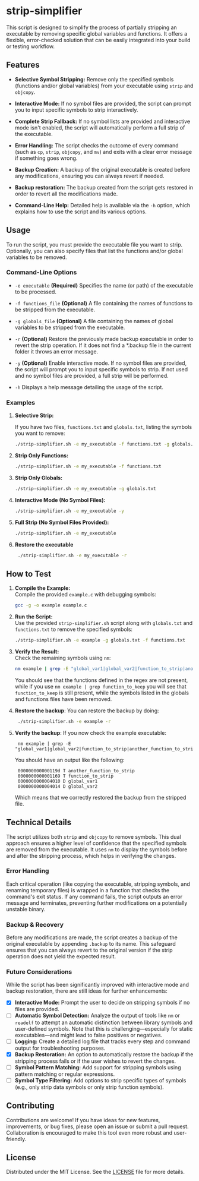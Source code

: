 # strip-simplifier
This script is designed to simplify the process of partially stripping an executable by removing specific global variables and functions. It offers a flexible, error-checked solution that can be easily integrated into your build or testing workflow.

## Features

- **Selective Symbol Stripping:**
  Remove only the specified symbols (functions and/or global variables) from your executable using `strip` and `objcopy`.

- **Interactive Mode:**
  If no symbol files are provided, the script can prompt you to input specific symbols to strip interactively.

- **Complete Strip Fallback:**
  If no symbol lists are provided and interactive mode isn't enabled, the script will automatically perform a full strip of the executable.

- **Error Handling:**
  The script checks the outcome of every command (such as `cp`, `strip`, `objcopy`, and `mv`) and exits with a clear error message if something goes wrong.

- **Backup Creation:**
  A backup of the original executable is created before any modifications, ensuring you can always revert if needed.

- **Backup restoration:**
  The backup created from the script gets restored in order to revert all the modifications made.
  
- **Command-Line Help:**
  Detailed help is available via the `-h` option, which explains how to use the script and its various options.

## Usage

To run the script, you must provide the executable file you want to strip. Optionally, you can also specify files that list the functions and/or global variables to be removed.

### Command-Line Options

- `-e executable`
  **(Required)** Specifies the name (or path) of the executable to be processed.

- `-f functions_file` 
  **(Optional)** A file containing the names of functions to be stripped from the executable.

- `-g globals_file`
  **(Optional)** A file containing the names of global variables to be stripped from the executable.

- `-r`
  **(Optional)** Restore the previously made backup executable in order to revert the strip operation. If it does not find a *.backup file in the current folder it throws an error message.

- `-y`
  **(Optional)** Enable interactive mode. If no symbol files are provided, the script will prompt you to input specific symbols to strip. If not used and no symbol files are provided, a full strip will be performed.

- `-h`
  Displays a help message detailing the usage of the script.

### Examples

1. **Selective Strip:**

   If you have two files, `functions.txt` and `globals.txt`, listing the symbols you want to remove:

   ```bash
   ./strip-simplifier.sh -e my_executable -f functions.txt -g globals.txt
   ```

2. **Strip Only Functions:**

   ```bash
   ./strip-simplifier.sh -e my_executable -f functions.txt
   ```

3. **Strip Only Globals:**

   ```bash
   ./strip-simplifier.sh -e my_executable -g globals.txt
   ```

4. **Interactive Mode (No Symbol Files):**

   ```bash
   ./strip-simplifier.sh -e my_executable -y
   ```

5. **Full Strip (No Symbol Files Provided):**

   ```bash
   ./strip-simplifier.sh -e my_executable
   ```

6. **Restore the executable**
   ```bash
    ./strip-simplifier.sh -e my_executable -r
   ```

## How to Test

1. **Compile the Example:**  
   Compile the provided `example.c` with debugging symbols:
   ```bash
   gcc -g -o example example.c
   ```

2. **Run the Script:**  
   Use the provided `strip-simplifier.sh` script along with `globals.txt` and `functions.txt` to remove the specified symbols:
   ```bash
   ./strip-simplifier.sh -e example -g globals.txt -f functions.txt
   ```

3. **Verify the Result:**  
   Check the remaining symbols using `nm`:
   ```bash
   nm example | grep -E "global_var1|global_var2|function_to_strip|another_function_to_strip"
   ```
    You should see that the functions defined in the regex are not present, while if you use `nm example | grep function_to_keep` you will see that `function_to_keep` is still present, while the symbols listed in the globals and functions files have been removed.

4. **Restore the backup**:
   You can restore the backup by doing:
   ```sh
    ./strip-simplifier.sh -e example -r
   ```
  
5. **Verify the backup**:
   If you now check the example executable:
   ```
    nm example | grep -E "global_var1|global_var2|function_to_strip|another_function_to_strip"
   ```
   You should have an output like the following:
   ```
    000000000000119d T another_function_to_strip
    0000000000001169 T function_to_strip
    0000000000004010 D global_var1
    0000000000004014 D global_var2
   ```
   Which means that we correctly restored the backup from the stripped file.

## Technical Details

The script utilizes both `strip` and `objcopy` to remove symbols. This dual approach ensures a higher level of confidence that the specified symbols are removed from the executable. It uses `nm` to display the symbols before and after the stripping process, which helps in verifying the changes.

### Error Handling

Each critical operation (like copying the executable, stripping symbols, and renaming temporary files) is wrapped in a function that checks the command's exit status. If any command fails, the script outputs an error message and terminates, preventing further modifications on a potentially unstable binary.

### Backup & Recovery

Before any modifications are made, the script creates a backup of the original executable by appending `.backup` to its name. This safeguard ensures that you can always revert to the original version if the strip operation does not yield the expected result.

### Future Considerations

While the script has been significantly improved with interactive mode and backup restoration, there are still ideas for further enhancements:
- [x] **Interactive Mode:** Prompt the user to decide on stripping symbols if no files are provided.
- [ ] **Automatic Symbol Detection:** Analyze the output of tools like `nm` or `readelf` to attempt an automatic distinction between library symbols and user-defined symbols. Note that this is challenging—especially for static executables—and might lead to false positives or negatives.
- [ ] **Logging:** Create a detailed log file that tracks every step and command output for troubleshooting purposes.
- [x] **Backup Restoration:** An option to automatically restore the backup if the stripping process fails or if the user wishes to revert the changes.
- [ ] **Symbol Pattern Matching:** Add support for stripping symbols using pattern matching or regular expressions.
- [ ] **Symbol Type Filtering:** Add options to strip specific types of symbols (e.g., only strip data symbols or only strip function symbols).

## Contributing

Contributions are welcome! If you have ideas for new features, improvements, or bug fixes, please open an issue or submit a pull request. Collaboration is encouraged to make this tool even more robust and user-friendly.

## License

Distributed under the MIT License. See the [LICENSE](LICENSE) file for more details.